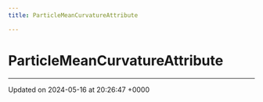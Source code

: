 ```yaml
---
title: ParticleMeanCurvatureAttribute

---
```


# ParticleMeanCurvatureAttribute





-------------------------------

Updated on 2024-05-16 at 20:26:47 +0000